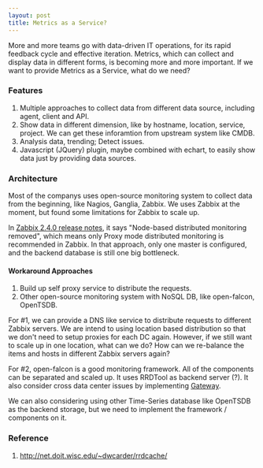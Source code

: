 ```yaml
---
layout: post
title: Metrics as a Service?
---
```


More and more teams go with data-driven IT operations, for its rapid feedback cycle and effective iteration. Metrics, which can collect and display data in different forms, is becoming more and more important. If we want to provide Metrics as a Service, what do we need?

### Features

1. Multiple approaches to collect data from different data source, including agent, client and API.
2. Show data in different dimension, like by hostname, location, service, project. We can get these inforamtion from upstream system like CMDB.
3. Analysis data, trending; Detect issues.
4. Javascript (JQuery) plugin, maybe combined with echart, to easily show data just by providing data sources.

### Architecture

Most of the companys uses open-source monitoring system to collect data from the beginning, like Nagios, Ganglia, Zabbix. We uses Zabbix at the moment, but found some limitations for Zabbix to scale up.

In [Zabbix 2.4.0 release notes](https://www.zabbix.com/documentation/2.4/manual/introduction/whatsnew240), it says "Node-based distributed monitoring removed", which means only Proxy mode distributed monitoring is recommended in Zabbix. In that approach, only one master is configured, and the backend database is still one big bottleneck.

#### Workaround Approaches

1. Build up self proxy service to distribute the requests.
2. Other open-source monitoring system with NoSQL DB, like open-falcon, OpenTSDB.

For #1, we can provide a DNS like service to distribute requests to different Zabbix servers. We are intend to using location based distribution so that we don't need to setup proxies for each DC again. However, if we still want to scale up in one location, what can we do? How can we re-balance the items and hosts in different Zabbix servers again?

For #2, open-falcon is a good monitoring framework. All of the components can be separated and scaled up. It uses RRDTool as backend server (?). It also consider cross data center issues by implementing [Gateway](https://github.com/open-falcon/gateway).

We can also considering using other Time-Series database like OpenTSDB as the backend storage, but we need to implement the framework / components on it.

### Reference

1. http://net.doit.wisc.edu/~dwcarder/rrdcache/